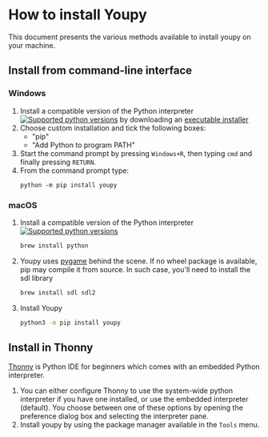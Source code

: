 # How to install Youpy

This document presents the various methods available to install youpy
on your machine.

## Install from command-line interface
### Windows
1. Install a compatible version of the Python
   interpreter
   [![Supported python versions](https://img.shields.io/pypi/pyversions/youpy.svg)](https://pypi.org/project/youpy/)
   by downloading
   an [executable installer](https://www.python.org/downloads/windows/)
1. Choose custom installation and tick the following boxes:
   - "pip"
   - "Add Python to program PATH"
1. Start the command prompt by pressing `Windows+R`, then typing `cmd`
   and finally pressing `RETURN`.
1. From the command prompt type:
   ```
   python -m pip install youpy
   ```

### macOS
1. Install a compatible version of the Python interpreter [![Supported python versions](https://img.shields.io/pypi/pyversions/youpy.svg)](https://pypi.org/project/youpy/)
    ```bash
    brew install python
    ```

1. Youpy uses [pygame](https://pygame.org) behind the scene. If no
   wheel package is available, pip may compile it from source. In such
   case, you'll need to install the sdl library
    ```bash
    brew install sdl sdl2
    ```

1. Install Youpy
    ```bash
    python3 -m pip install youpy
    ```

## Install in Thonny

[Thonny](https://thonny.org) is Python IDE for beginners which comes
with an embedded Python interpreter.

1. You can either configure Thonny to use the system-wide python
   interpreter if you have one installed, or use the embedded interpreter
   (default). You choose between one of these options by opening the
   preference dialog box and selecting the interpreter pane.
1. Install youpy by using the package manager available in the `Tools`
   menu.

